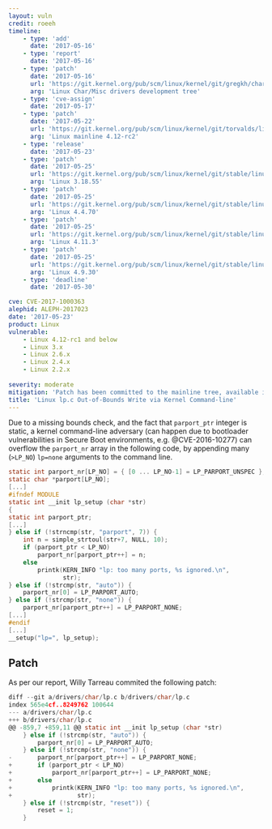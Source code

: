 ```yaml
---
layout: vuln
credit: roeeh 
timeline:
    - type: 'add'
      date: '2017-05-16'
    - type: 'report'
      date: '2017-05-16'
    - type: 'patch'
      date: '2017-05-16'
      url: 'https://git.kernel.org/pub/scm/linux/kernel/git/gregkh/char-misc.git/commit/?id=3e21f4af170bebf47c187c1ff8bf155583c9f3b1'
      arg: 'Linux Char/Misc drivers development tree'
    - type: 'cve-assign'
      date: '2017-05-17'
    - type: 'patch'
      date: '2017-05-22'
      url: 'https://git.kernel.org/pub/scm/linux/kernel/git/torvalds/linux.git/commit/?h=v4.12-rc2&id=3e21f4af170bebf47c187c1ff8bf155583c9f3b1'
      arg: 'Linux mainline 4.12-rc2'
    - type: 'release'
      date: '2017-05-23'
    - type: 'patch'
      date: '2017-05-25'
      url: 'https://git.kernel.org/pub/scm/linux/kernel/git/stable/linux-stable.git/commit/?h=v3.18.55&id=f4615841767ff7908599e643f587078670a390c9'
      arg: 'Linux 3.18.55'
    - type: 'patch'
      date: '2017-05-25'
      url: 'https://git.kernel.org/pub/scm/linux/kernel/git/stable/linux-stable.git/commit/?h=v4.4.70&id=cda5c7e625cefed46311cb0b37816fb2ff42a8ee'
      arg: 'Linux 4.4.70'
    - type: 'patch'
      date: '2017-05-25'
      url: 'https://git.kernel.org/pub/scm/linux/kernel/git/stable/linux-stable.git/commit/?h=v4.11.3&id=28c7411cdbc41396dceff7e1b37dbb659f7bdfb2'
      arg: 'Linux 4.11.3'
    - type: 'patch'
      date: '2017-05-25'
      url: 'https://git.kernel.org/pub/scm/linux/kernel/git/stable/linux-stable.git/commit/?h=v4.9.30&id=5d263d94a870a774a24acb2a2cc1e79ef39c2416'
      arg: 'Linux 4.9.30'
    - type: 'deadline'
      date: '2017-05-30'

cve: CVE-2017-1000363
alephid: ALEPH-2017023
date: '2017-05-23' 
product: Linux
vulnerable:
    - Linux 4.12-rc1 and below
    - Linux 3.x
    - Linux 2.6.x
    - Linux 2.4.x
    - Linux 2.2.x 
    
severity: moderate
mitigation: 'Patch has been committed to the mainline tree, available in the 4.12-rc2 release. 3.18 / 4.4 / 4.9 / 4.11 stable releases with the patch are also avaialble (see timeline).'
title: 'Linux lp.c Out-of-Bounds Write via Kernel Command-line'
---
```

Due to a missing bounds check, and the fact that `parport_ptr` integer is static, a kernel command-line adversary (can happen due to bootloader vulnerabilities in Secure Boot environments, e.g. @CVE-2016-10277) can overflow the `parport_nr` array in the following code, by appending many (`>LP_NO`) `lp=none` arguments to the command line.
```c
static int parport_nr[LP_NO] = { [0 ... LP_NO-1] = LP_PARPORT_UNSPEC };
static char *parport[LP_NO];
[...]
#ifndef MODULE
static int __init lp_setup (char *str)
{
static int parport_ptr;
[...]
} else if (!strncmp(str, "parport", 7)) {
    int n = simple_strtoul(str+7, NULL, 10);
    if (parport_ptr < LP_NO)
        parport_nr[parport_ptr++] = n;
    else
        printk(KERN_INFO "lp: too many ports, %s ignored.\n",
               str);
} else if (!strcmp(str, "auto")) {
    parport_nr[0] = LP_PARPORT_AUTO;
} else if (!strcmp(str, "none")) {
    parport_nr[parport_ptr++] = LP_PARPORT_NONE;
[...]
#endif
[...]
__setup("lp=", lp_setup);
```

## Patch ##

As per our report, Willy Tarreau commited the following patch:
```c
diff --git a/drivers/char/lp.c b/drivers/char/lp.c
index 565e4cf..8249762 100644
--- a/drivers/char/lp.c
+++ b/drivers/char/lp.c
@@ -859,7 +859,11 @@ static int __init lp_setup (char *str)
 	} else if (!strcmp(str, "auto")) {
 		parport_nr[0] = LP_PARPORT_AUTO;
 	} else if (!strcmp(str, "none")) {
-		parport_nr[parport_ptr++] = LP_PARPORT_NONE;
+		if (parport_ptr < LP_NO)
+			parport_nr[parport_ptr++] = LP_PARPORT_NONE;
+		else
+			printk(KERN_INFO "lp: too many ports, %s ignored.\n",
+			       str);
 	} else if (!strcmp(str, "reset")) {
 		reset = 1;
 	}
```
